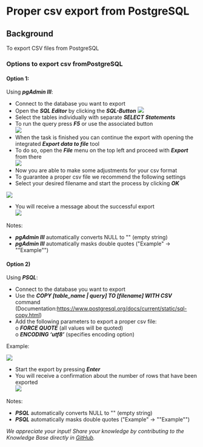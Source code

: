 # Proper csv export from PostgreSQL 
## Background

To export CSV files from PostgreSQL

### Options to export csv fromPostgreSQL

#### Option 1:

Using ***pgAdmin III***:

* Connect to the database you want to export
* Open the ***SQL Editor*** by clicking the *****SQL-Button***** 
![](images/PostgreSQL1.png)
* Select the tables individually with separate ***SELECT Statements***
* To run the query press ***F5*** or use the associated button  
![](images/PostgreSQL2.png)
* When the task is finished you can continue the export with opening the integrated ***Export data to file*** tool
* To do so, open the ***File*** menu on the top left and proceed with ***Export*** from there  
![](images/PostgreSQL3.png)
* Now you are able to make some adjustments for your csv format
* To guarantee a proper csv file we recommend the following settings
* Select your desired filename and start the process by clicking *****OK***** 

![](images/PostgreSQL4.png)

* You will receive a message about the successful export  
![](images/PostgreSQL5.png)

Notes:

* ***pgAdmin III*** automatically converts NULL to "" (empty string)
* ***pgAdmin III*** automatically masks double quotes ("Example" -> ""Example"")

#### Option 2)

Using ***PSQL***:

* Connect to the database you want to export
* Use the ***COPY [table_name | query] TO [filename] WITH CSV*** command  
(Documentation:<https://www.postgresql.org/docs/current/static/sql-copy.html>)
* Add the following parameters to export a proper csv file:  
o ***FORCE QUOTE*** (all values will be quoted)  
o ***ENCODING ‘utf8’*** (specifies encoding option)

Example:

![](images/PostgreSQL6.png)
* Start the export by pressing ***Enter***
* You will receive a confirmation about the number of rows that have been exported  
![](images/PostgreSQL7.png)

Notes:

* ***PSQL*** automatically converts NULL to "" (empty string)
* ***PSQL*** automatically masks double quotes ("Example" -> ""Example"")

*We appreciate your input! Share your knowledge by contributing to the Knowledge Base directly in [GitHub](https://github.com/exasol/public-knowledgebase).* 